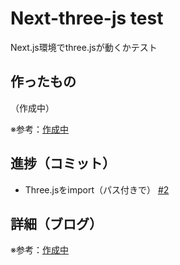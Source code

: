 # Next-three-js test

Next.js環境でthree.jsが動くかテスト

## 作ったもの

（作成中）

※参考：[作成中]()

## 進捗（コミット）

- Three.jsをimport（パス付きで） [#2](https://github.com/ryo-i/next-three-js-test/issues/2)

## 詳細（ブログ）

※参考：[作成中]()